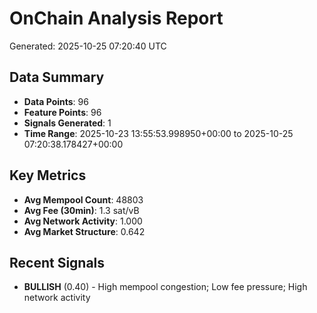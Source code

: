 # OnChain Analysis Report
Generated: 2025-10-25 07:20:40 UTC

## Data Summary
- **Data Points**: 96
- **Feature Points**: 96
- **Signals Generated**: 1
- **Time Range**: 2025-10-23 13:55:53.998950+00:00 to 2025-10-25 07:20:38.178427+00:00

## Key Metrics
- **Avg Mempool Count**: 48803
- **Avg Fee (30min)**: 1.3 sat/vB
- **Avg Network Activity**: 1.000
- **Avg Market Structure**: 0.642

## Recent Signals
- **BULLISH** (0.40) - High mempool congestion; Low fee pressure; High network activity
